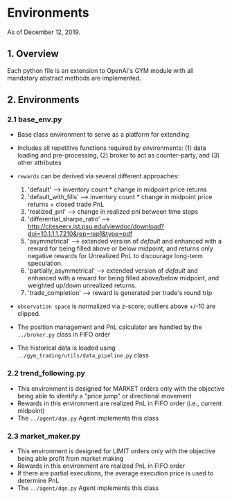 # Environments
As of December 12, 2019.

## 1. Overview
Each python file is an extension to OpenAI's GYM module 
with all mandatory abstract methods are implemented.

## 2. Environments

### 2.1 base_env.py
- Base class environment to serve as a platform for extending
- Includes all repetitive functions required by environments: (1) data
  loading and pre-processing, (2) broker to act as counter-party, and (3)
  other attributes
- `rewards` can be derived via several different approaches:
    1) 'default' --> inventory count * change in midpoint price returns
    2) 'default_with_fills' --> inventory count * change in midpoint price returns + closed trade
     PnL
    3) 'realized_pnl' --> change in realized pnl between time steps
    4) 'differential_sharpe_ratio' -->
        http://citeseerx.ist.psu.edu/viewdoc/download?doi=10.1.1.1.7210&rep=rep1&type=pdf
    5) 'asymmetrical' --> extended version of *default* and enhanced with a
        reward for being filled above or below midpoint, and returns only
        negative rewards for Unrealized PnL to discourage long-term
        speculation.
    6) 'partially_asymmetrical' --> extended version of *default* and enhanced
    with a reward for being filled above/below midpoint, and weighted
    up/down unrealized returns.
    7) 'trade_completion' --> reward is generated per trade's round trip
       
- `observation space` is normalized via z-score; outliers above +/-10 are clipped.
- The position management and PnL calculator are handled by the
  `../broker.py` class in FIFO order
- The historical data is loaded using `../gym_trading/utils/data_pipeline.py`
 class

### 2.2 trend_following.py
- This environment is designed for MARKET orders only with the objective
  being able to identify a "price jump" or directional movement
- Rewards in this environment are realized PnL in FIFO order 
(i.e., current midpoint)
- The `../agent/dqn.py` Agent implements this class
 
### 2.3 market_maker.py
- This environment is designed for LIMIT orders only with the objective
  being able profit from market making
- Rewards in this environment are realized PnL in FIFO order
- If there are partial executions, the average execution price is used
  to determine PnL
 - The `../agent/dqn.py` Agent implements this class